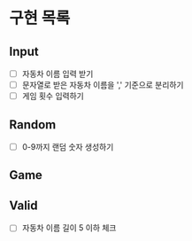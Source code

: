 # 구현 목록

## Input
- [ ] 자동차 이름 입력 받기
- [ ] 문자열로 받은 자동차 이름을 ',' 기준으로 분리하기
- [ ] 게임 횟수 입력하기

## Random
- [ ] 0-9까지 랜덤 숫자 생성하기

## Game

## Valid
- [ ] 자동차 이름 길이 5 이하 체크

